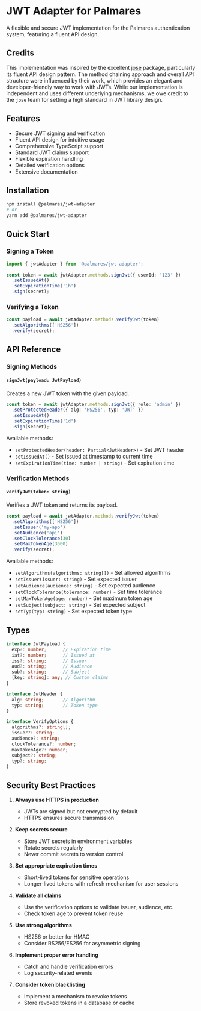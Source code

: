 # JWT Adapter for Palmares

A flexible and secure JWT implementation for the Palmares authentication system, featuring a fluent API design.

## Credits

This implementation was inspired by the excellent [jose](https://github.com/panva/jose) package, particularly its fluent API design pattern. The method chaining approach and overall API structure were influenced by their work, which provides an elegant and developer-friendly way to work with JWTs. While our implementation is independent and uses different underlying mechanisms, we owe credit to the `jose` team for setting a high standard in JWT library design.

## Features

-  Secure JWT signing and verification
-  Fluent API design for intuitive usage
-  Comprehensive TypeScript support
-  Standard JWT claims support
-  Flexible expiration handling
-  Detailed verification options
-  Extensive documentation

## Installation

```bash
npm install @palmares/jwt-adapter
# or
yarn add @palmares/jwt-adapter
```

## Quick Start

### Signing a Token

```typescript
import { jwtAdapter } from '@palmares/jwt-adapter';

const token = await jwtAdapter.methods.signJwt({ userId: '123' })
  .setIssuedAt()
  .setExpirationTime('1h')
  .sign(secret);
```

### Verifying a Token

```typescript
const payload = await jwtAdapter.methods.verifyJwt(token)
  .setAlgorithms(['HS256'])
  .verify(secret);
```

## API Reference

### Signing Methods

#### `signJwt(payload: JwtPayload)`
Creates a new JWT token with the given payload.

```typescript
const token = await jwtAdapter.methods.signJwt({ role: 'admin' })
  .setProtectedHeader({ alg: 'HS256', typ: 'JWT' })
  .setIssuedAt()
  .setExpirationTime('1d')
  .sign(secret);
```

Available methods:
- `setProtectedHeader(header: Partial<JwtHeader>)` - Set JWT header
- `setIssuedAt()` - Set issued at timestamp to current time
- `setExpirationTime(time: number | string)` - Set expiration time

### Verification Methods

#### `verifyJwt(token: string)`
Verifies a JWT token and returns its payload.

```typescript
const payload = await jwtAdapter.methods.verifyJwt(token)
  .setAlgorithms(['HS256'])
  .setIssuer('my-app')
  .setAudience('api')
  .setClockTolerance(30)
  .setMaxTokenAge(3600)
  .verify(secret);
```

Available methods:
- `setAlgorithms(algorithms: string[])` - Set allowed algorithms
- `setIssuer(issuer: string)` - Set expected issuer
- `setAudience(audience: string)` - Set expected audience
- `setClockTolerance(tolerance: number)` - Set time tolerance
- `setMaxTokenAge(age: number)` - Set maximum token age
- `setSubject(subject: string)` - Set expected subject
- `setTyp(typ: string)` - Set expected token type

## Types

```typescript
interface JwtPayload {
  exp?: number;      // Expiration time
  iat?: number;      // Issued at
  iss?: string;      // Issuer
  aud?: string;      // Audience
  sub?: string;      // Subject
  [key: string]: any; // Custom claims
}

interface JwtHeader {
  alg: string;       // Algorithm
  typ: string;       // Token type
}

interface VerifyOptions {
  algorithms?: string[];
  issuer?: string;
  audience?: string;
  clockTolerance?: number;
  maxTokenAge?: number;
  subject?: string;
  typ?: string;
}
```

## Security Best Practices

1. **Always use HTTPS in production**
   - JWTs are signed but not encrypted by default
   - HTTPS ensures secure transmission

2. **Keep secrets secure**
   - Store JWT secrets in environment variables
   - Rotate secrets regularly
   - Never commit secrets to version control

3. **Set appropriate expiration times**
   - Short-lived tokens for sensitive operations
   - Longer-lived tokens with refresh mechanism for user sessions

4. **Validate all claims**
   - Use the verification options to validate issuer, audience, etc.
   - Check token age to prevent token reuse

5. **Use strong algorithms**
   - HS256 or better for HMAC
   - Consider RS256/ES256 for asymmetric signing

6. **Implement proper error handling**
   - Catch and handle verification errors
   - Log security-related events

7. **Consider token blacklisting**
   - Implement a mechanism to revoke tokens
   - Store revoked tokens in a database or cache
